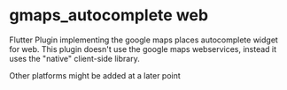 # gmaps_autocomplete web

Flutter Plugin implementing the google maps places autocomplete widget for web.
This plugin doesn't use the google maps webservices, instead it uses the "native"
client-side library.

Other platforms might be added at a later point

